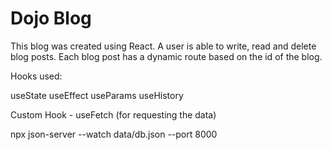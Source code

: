 # Dojo Blog

This blog was created using React. A user is able to write, read and delete blog posts. Each blog post has a dynamic route based on the id of the blog.

Hooks used:

useState
useEffect
useParams
useHistory

Custom Hook - useFetch (for requesting the data)

npx json-server --watch data/db.json --port 8000


